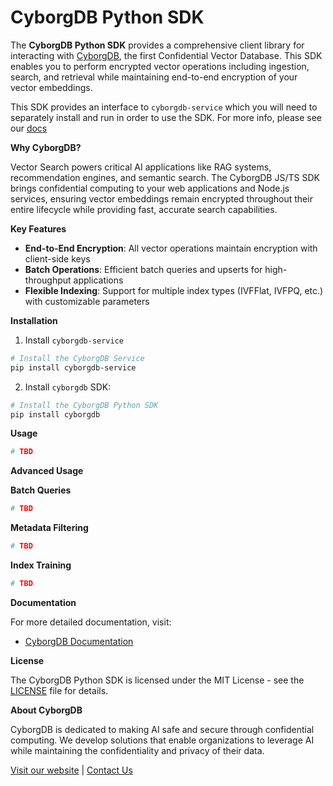 # CyborgDB Python SDK

The **CyborgDB Python SDK** provides a comprehensive client library for interacting with [CyborgDB](https://www.cyborg.co), the first Confidential Vector Database. This SDK enables you to perform encrypted vector operations including ingestion, search, and retrieval while maintaining end-to-end encryption of your vector embeddings.

This SDK provides an interface to `cyborgdb-service` which you will need to separately install and run in order to use the SDK. For more info, please see our [docs](https://docs.cyborg.co)

**Why CyborgDB?**

Vector Search powers critical AI applications like RAG systems, recommendation engines, and semantic search. The CyborgDB JS/TS SDK brings confidential computing to your web applications and Node.js services, ensuring vector embeddings remain encrypted throughout their entire lifecycle while providing fast, accurate search capabilities.

**Key Features**

* **End-to-End Encryption**: All vector operations maintain encryption with client-side keys
* **Batch Operations**: Efficient batch queries and upserts for high-throughput applications
* **Flexible Indexing**: Support for multiple index types (IVFFlat, IVFPQ, etc.) with customizable parameters

**Installation**

1. Install `cyborgdb-service`

```bash
# Install the CyborgDB Service
pip install cyborgdb-service
```

2. Install `cyborgdb` SDK:

```bash
# Install the CyborgDB Python SDK
pip install cyborgdb
```

**Usage**

```py
# TBD
```

**Advanced Usage**

**Batch Queries**

```py
# TBD
```

**Metadata Filtering**

```py
# TBD
```

**Index Training**

```py
# TBD
```

**Documentation**

For more detailed documentation, visit:
* [CyborgDB Documentation](https://docs.cyborg.co/)

**License**

The CyborgDB Python SDK is licensed under the MIT License - see the [LICENSE](./LICENSE) file for details.

**About CyborgDB**

CyborgDB is dedicated to making AI safe and secure through confidential computing. We develop solutions that enable organizations to leverage AI while maintaining the confidentiality and privacy of their data.

[Visit our website](https://www.cyborg.co/) | [Contact Us](mailto:hello@cyborg.co)